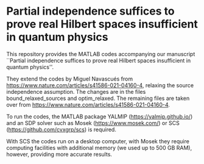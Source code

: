 # Partial independence suffices to prove real Hilbert spaces insufficient in quantum physics
This repository provides the MATLAB codes accompanying our manuscript ``Partial independence suffices to prove real Hilbert spaces insufficient in quantum physics''. 

They extend the codes by Miguel Navascués from https://www.nature.com/articles/s41586-021-04160-4, relaxing the source independence assumption. The changes are in the files bound_relaxed_sources and optim_relaxed. The remaining files are taken over from https://www.nature.com/articles/s41586-021-04160-4.

To run the codes, the MATLAB package YALMIP (https://yalmip.github.io/) and an SDP solver such as Mosek (https://www.mosek.com/) or SCS (https://github.com/cvxgrp/scs) is required.

With SCS the codes run on a desktop computer, with Mosek they require computing facilities with additional memory (we used up to 500 GB RAM), however, providing more accurate results.
